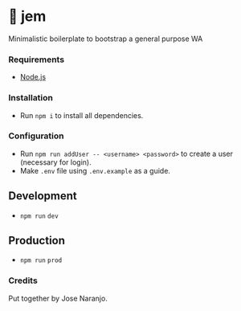 # :gem: jem
Minimalistic boilerplate to bootstrap a general purpose WA

### Requirements
- [Node.js](https://nodejs.org/en/download/)

### Installation
- Run `npm i` to install all dependencies.

### Configuration
- Run `npm run addUser -- <username> <password>` to create a user (necessary for login).
- Make `.env` file using `.env.example` as a guide.

## Development
- `npm run` `dev`

## Production
- `npm run` `prod`

### Credits
Put together by Jose Naranjo.
